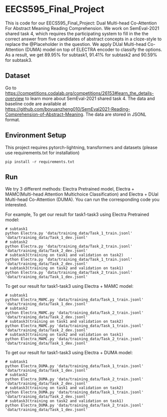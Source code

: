 # EECS595_Final_Project
This is code for our EECS595_Final_Project: Dual Multi-head Co-Attention For Abstract Meaning Reading Comprehension. We work on SemEval-2021 shared task 4, which requires the participating system to fill in the the correct answer from five candidates of abstract concepts in a cloze-style to replace the @Placeholder in the question. We apply DUal Multi-head Co-Attention (DUMA) model on top of ELECTRA encoder to classify the options. As a result, we get 89.95% for subtask1, 91.41% for subtask2 and 90.59% for subtask3.

## Dataset
Go to https://competitions.codalab.org/competitions/26153#learn_the_details-overview to learn more about SemEval-2021 shared task 4. The data and baseline code are available at https://github.com/boyuanzheng010/SemEval2021-Reading-Comprehension-of-Abstract-Meaning. The data are stored in JSONL format.

## Environment Setup
This project requires pytorch-lightning, transformers and datasets (please use requirements.txt for installation)
```
pip install -r requirements.txt
```

## Run
We try 3 different methods: Electra Pretrained model, Electra + MAMC(Multi-head Attention Multichoice Classification) and Electra + DUal Multi-head Co-Attention (DUMA). You can run the corresponding code you interested. 

For example, To get our result for task1-task3 using Electra Pretrained model:
```
# subtask1
python Electra.py 'data/training_data/Task_1_train.jsonl' 'data/training_data/Task_1_dev.jsonl'
# subtask2
python Electra.py 'data/training_data/Task_2_train.jsonl' 'data/training_data/Task_2_dev.jsonl'
# subtask3(training on task1 and validation on task2)
python Electra.py 'data/training_data/Task_1_train.jsonl' 'data/training_data/Task_2_dev.jsonl'
# subtask3(training on task2 and validation on task1)
python Electra.py 'data/training_data/Task_2_train.jsonl' 'data/training_data/Task_1_dev.jsonl'
```
To get our result for task1-task3 using Electra + MAMC model:
```
# subtask1
python Electra_MAMC.py 'data/training_data/Task_1_train.jsonl' 'data/training_data/Task_1_dev.jsonl'
# subtask2
python Electra_MAMC.py 'data/training_data/Task_2_train.jsonl' 'data/training_data/Task_2_dev.jsonl'
# subtask3(training on task1 and validation on task2)
python Electra_MAMC.py 'data/training_data/Task_1_train.jsonl' 'data/training_data/Task_2_dev.jsonl'
# subtask3(training on task2 and validation on task1)
python Electra_MAMC.py 'data/training_data/Task_2_train.jsonl' 'data/training_data/Task_1_dev.jsonl'
```
To get our result for task1-task3 using Electra + DUMA model:
```
# subtask1
python Electra_DUMA.py 'data/training_data/Task_1_train.jsonl' 'data/training_data/Task_1_dev.jsonl'
# subtask2
python Electra_DUMA.py 'data/training_data/Task_2_train.jsonl' 'data/training_data/Task_2_dev.jsonl'
# subtask3(training on task1 and validation on task2)
python Electra_DUMA.py 'data/training_data/Task_1_train.jsonl' 'data/training_data/Task_2_dev.jsonl'
# subtask3(training on task2 and validation on task1)
python Electra_DUMA.py 'data/training_data/Task_2_train.jsonl' 'data/training_data/Task_1_dev.jsonl'
```

